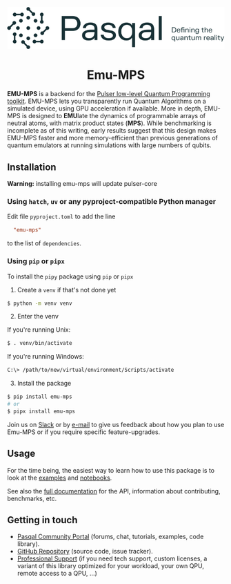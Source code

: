 <div align="center">
  <img src="docs/logos/LogoTaglineSoftGreen.svg">

  # Emu-MPS
</div>

**EMU-MPS** is a backend for the [Pulser low-level Quantum Programming toolkit](https://pulser.readthedocs.io). EMU-MPS lets you transparently run Quantum Algorithms on a simulated device, using GPU acceleration if available. More in depth, EMU-MPS is designed to **EMU**late the dynamics of programmable arrays of neutral atoms, with matrix product states (**MPS**). While benchmarking is incomplete as of this writing, early results suggest that this design makes EMU-MPS faster and more memory-efficient than previous generations of quantum emulators at running simulations with large numbers of qubits.

## Installation

**Warning:** installing emu-mps will update pulser-core

### Using `hatch`, `uv` or any pyproject-compatible Python manager

Edit file `pyproject.toml` to add the line

```toml
  "emu-mps"
```

to the list of `dependencies`.


### Using `pip` or `pipx`
To install the `pipy` package using `pip` or `pipx`

1. Create a `venv` if that's not done yet

```sh
$ python -m venv venv

```

2. Enter the venv

If you're running Unix:

```sh
$ . venv/bin/activate
```

If you're running Windows:

```sh
C:\> /path/to/new/virtual/environment/Scripts/activate
```

3. Install the package

```sh
$ pip install emu-mps
# or
$ pipx install emu-mps
```


Join us on [Slack](https://pasqalworkspace.slack.com/archives/C07MUV5K7EU) or by [e-mail](mailto:emulation@pasqal.com) to give us feedback about how you plan to use Emu-MPS or if you require specific feature-upgrades.

## Usage

For the time being, the easiest way to learn how to use this package is to look
at the [examples](examples/emu_mps_examples) and [notebooks](https://pasqal-io.github.io/emulators/latest/).

See also the [full documentation](https://github.com/pasqal-io/emulators/blob/main/docs/index.md) for
the API, information about contributing, benchmarks, etc.


## Getting in touch

- [Pasqal Community Portal](https://community.pasqal.com/) (forums, chat, tutorials, examples, code library).
- [GitHub Repository](https://github.com/pasqal-io/quantum-evolution-kernel) (source code, issue tracker).
- [Professional Support](https://www.pasqal.com/contact-us/) (if you need tech support, custom licenses, a variant of this library optimized for your workload, your own QPU, remote access to a QPU, ...)
